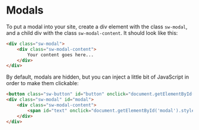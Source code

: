 # Modals
To put a modal into your site, create a div element with the class `sw-modal`, and a child div with the class `sw-modal-content`. It should look like this:
```html
<div class="sw-modal">
    <div class="sw-modal-content">
        Your content goes here...
    </div>
</div>
```

By default, modals are hidden, but you can inject a little bit of JavaScript in order to make them clickable:
```html
<button class="sw-button" id="button" onclick="document.getElementById('modal').style.display = block">Click me!</button>
<div class="sw-modal" id="modal">
    <div class="sw-modal-content">
        <span id="text" onclick="document.getElementById('modal').style.display = none">Click me to hide.</span>
    </div>
</div>
```
